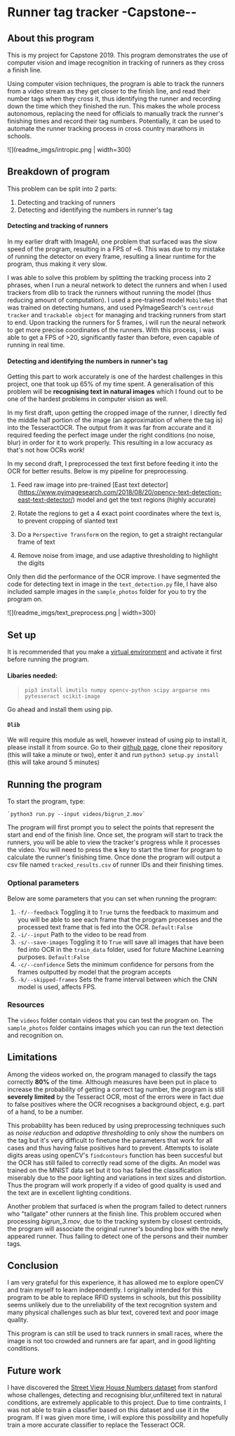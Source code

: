 # Runner tag tracker -Capstone--

## About this program
This is my project for Capstone 2019. This program demonstrates the use of computer vision and image recognition in tracking of runners as they cross a finish line. 

Using computer vision techniques, the program is able to track the runners from a video stream as they get closer to the finish line, and read their number tags when they cross it, thus identifying the runner and recording down the time which they finished the run. This makes the whole process autonomous, replacing the need for officials to manually track the runner's finishing times and record their tag numbers. Potentially, it can be used to automate the runner tracking process in cross country marathons in schools.

![](readme_imgs/intropic.png | width=300)

## Breakdown of program
This problem can be split into 2 parts:

1. Detecting and tracking of runners
2. Detecting and identifying the numbers in runner's tag

#### Detecting and tracking of runners
In my earlier draft with ImageAI, one problem that surfaced was the slow speed of the program, resulting in a FPS of ~6. This was due to my mistake of running the detector on every frame, resulting a linear runtime for the program, thus making it very slow. 

I was able to solve this problem by splitting the tracking process into 2 phrases, when I run a neural network to detect the runners and when I used trackers from dlib to track the runners without running the model (thus reducing amount of computation). I used a pre-trained model `MobileNet` that was trained on detecting humans, and used PyImageSearch's `centroid tracker` and `trackable object` for managing and tracking runners from start to end. Upon tracking the runners for 5 frames, i will run the neural network to get more precise coordinates of the runners. With this process, i was able to get a FPS of >20, significantly faster than before, even capable of running in real time. 

#### Detecting and identifying the numbers in runner's tag

Getting this part to work accurately is one of the hardest challenges in this project, one that took up 65% of my time spent. A generalisation of this problem will be **recognising text in natural images** which I found out to be one of the hardest problems in computer vision as well.

In my first draft, upon getting the cropped image of the runner, I directly fed the middle half portion of the image (an approximation of where the tag is) into the  TesseractOCR. The output from it was far from accurate and it required feeding the perfect image under the right conditions (no noise, blur) in order for it to work properly. This resulting in a low accuracy as that's not how OCRs work!

In my second draft, I preprocessed the text first before feeding it into the OCR for better results. Below is my pipeline for preprocessing.

1. Feed raw image into pre-trained [East text detector] (https://www.pyimagesearch.com/2018/08/20/opencv-text-detection-east-text-detector/) model and get the text regions (highly accurate) 

2. Rotate the regions to get a 4 exact point coordinates where the text is, to prevent cropping of slanted text

3. Do a `Perspective Transform` on the region, to get a straight rectangular frame of text

4. Remove noise from image, and use adaptive thresholding to highlight the digits

Only then did the performance of the OCR improve. I have segmented the code for detecting text in image in the `text_detection.py` file, I have also included sample images in the `sample_photos` folder for you to try the program on. 

![](readme_imgs/text_preprocess.png | width=300)

## Set up
It is recommended that you make a [virtual environment](https://docs.python.org/3/tutorial/venv.html) and activate it first before running the program. 
#### Libaries needed:  

> `pip3 install imutils numpy opencv-python scipy argparse nms pytesseract scikit-image`

Go ahead and install them using pip.

#### `Dlib`
We will require this module as well, however instead of using pip to install it, please install it from source. Go to their [github page](https://github.com/davisking/dlib), clone their repository (this will take a minute or two), enter it and run `python3 setup.py install`  (this will take around 5 minutes)

## Running the program
To start the program, type:

	`python3 run.py --input videos/bigrun_2.mov`

The program will first prompt you to select the points that represent the start and end of the finish line. Once set, the program will start to track the runners, you will be able to view the tracker's progress while it processes the video. You will need to press the **s** key to start the timer for program to calculate the runner's finishing time. Once done the program will output a csv file named `tracked_results.csv` of runner IDs and their finishing times.

### Optional parameters
Below are some parameters that you can set when running the program:
 1. `-f/--feedback` Toggling it to `True` turns the feedback to maximum and you will be able to see each frame that the program processes and the processed text frame that is fed into the OCR.  `Default:False`
 2. `-i/--input` Path to the video to be read from
 3. `-s/--save-images` Toggling it to `True` will save all images that have been fed into OCR in the `train_data` folder, used for future Machine Learning purposes. `Default:False`
 4. `-c/--confidence` Sets the minimum confidence for persons from the frames outputted by model that the program accepts
 5.  `-k/--skipped-frames` Sets the frame interval between which the CNN model is used, affects FPS.

### Resources
The `videos` folder contain videos that you can test the program on. The `sample_photos` folder contains images which you can run the text detection and recognition on. 

## Limitations
Among the videos worked on, the program managed to classify the tags correctly **80%** of the time. Although measures have been put in place to increase the probability of getting a correct tag number, the program is still **severely limited** by the Tesseract OCR, most of the errors were in fact due to false positives where the OCR recognises a background object, e.g. part of a hand, to be a number. 

This probability has been reduced by using preprocessing techniques such as *noise reduction* and *adaptive thresholding* to only show the numbers on the tag but it's very difficult to finetune the parameters that work for all cases and thus having false positives hard to prevent. Attempts to isolate digits areas using openCV's `findcontours` function has been succesful but the OCR has still failed to correctly read some of the digits. An model was trained on the MNIST data set but it too has failed the classification miserably due to the poor lighting and variations in text sizes and distortion. Thus the program will work properly if a video of good quality is used and the text are in excellent lighting conditions.

Another problem that surfaced is when the program failed to detect runners who "tailgate" other runners at the finish line. This problem occured when processing *bigrun_3.mov*, due to the tracking system by closest centroids, the program will associate the original runner's bounding box with the newly appeared runner. Thus failing to detect one of the persons and their number tags.

## Conclusion
I am very grateful for this experience, it has allowed me to explore openCV and train myself to learn independently. I originally intended for this program to be able to replace RFID systems in schools, but this possibility seems unlikely due to the unreliability of the text recognition system and many physical challenges such as blur text, covered text and poor image quality. 

This program is can still be used to track runners in small races, where the image is not too crowded and runners are far apart, and in good lighting conditions.

## Future work
I have discovered the [Street View House Numbers dataset](http://ufldl.stanford.edu/housenumbers/) from stanford whose challenges, detecting and recognising blur,unfiltered text in natural conditions, are extremely applicable to this project. Due to time contraints, I was not able to train a classfier based on this dataset and use it in the program. If I was given more time, i will explore this possibility and hopefully train a more accurate classifier to replace the Tesseract OCR.
